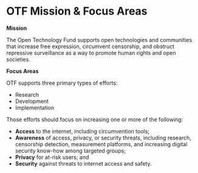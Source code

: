 # OTF Mission & Focus Areas

**Mission**

The Open Technology Fund supports open technologies and communities that increase free expression, circumvent censorship, and obstruct repressive surveillance as a way to promote human rights and open societies.

**Focus Areas**

OTF supports three primary types of efforts:

* Research
* Development
* Implementation

Those efforts should focus on increasing one or more of the following:

* **Access** to the internet, including circumvention tools;
* **Awareness** of access, privacy, or security threats, including research, censorship detection, measurement platforms, and increasing digital security know-how among targeted groups;
* **Privacy** for at-risk users; and
* **Security** against threats to internet access and safety. 



